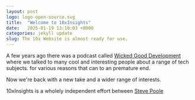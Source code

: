 ```yaml
---
layout: post
logo: logo-open-source.svg
title:  "Welcome to 10xInsights"
date:   2025-01-19 13:10:03 +0000
categories: jekyll update
slug: The 10x Website is almost ready for use.
---
```

A few years ago there was a podcast called [Wicked Good Development](/wicked.html) where we talked to many cool and interesting people about a range of tech subjects.
for various reasons that can to an premature end.  

Now we're back with a new take and a wider range of interests.

10xInsights is a wholely independent effort between [Steve Poole](https://www.linkedin.com/in/noregressions/)
